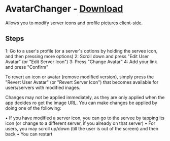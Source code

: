 # AvatarChanger - [Download](https://github.com/AbdullahM0hamed/Aliucord-Plugins/raw/builds/AvatarChanger.zip)

Allows you to modify server icons and profile pictures client-side.

## Steps
1: Go to a user's profile (or a server's options by holding the servee icon, and then pressing more options)
2: Scroll down and press "Edit User Avatar" (or "Edit Server Icon")
3: Press "Change Avatar"
4: Add your link and press "Confirm"

To revert an icon or avatar (remove modified version), simply press the "Revert User Avatar" (or "Revert Server Icon") that becomes available for users/servers with modified inages.

Changes may not be applied immediately, as they are only applied when the app decides ro get the image URL. You can make changes be applied by doing one of the following:

• If you have modified a server icon, you can go to the servee by tapping its icon (or change to a different server, if you already on that server)
• For users, you may scroll up/down (till the user is out of the screen) and then back
• You can restart
